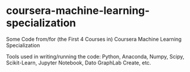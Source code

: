 # coursera-machine-learning-specialization
Some Code from/for (the First 4 Courses in) Coursera Machine Learning Specialization

Tools used in writing/running the code: Python, Anaconda, Numpy, Scipy, Scikit-Learn, Jupyter Notebook, Dato GraphLab Create, etc.

